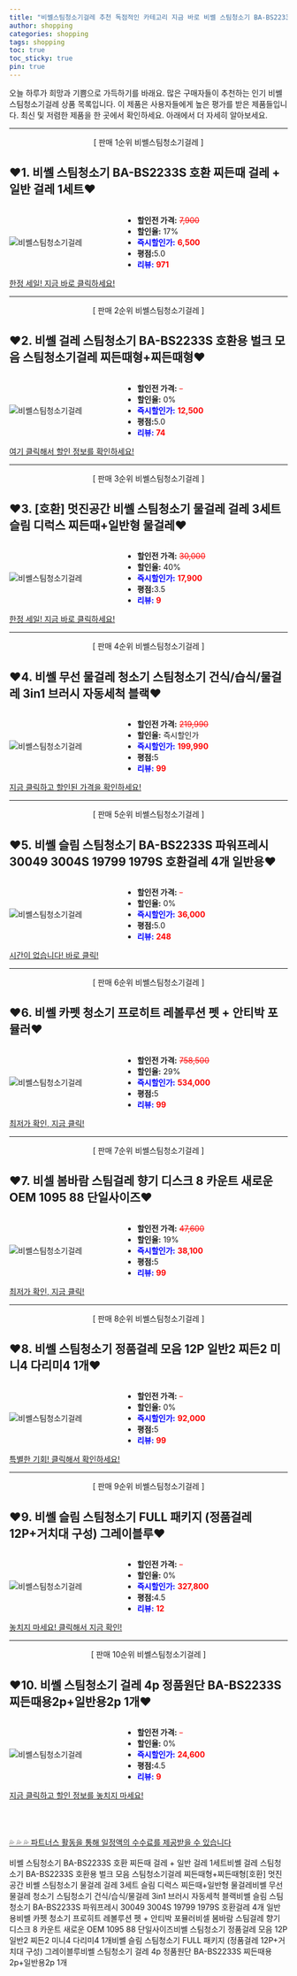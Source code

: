 ```yaml
---
title: "비쎌스팀청소기걸레 추천 독점적인 카테고리 지금 바로 비쎌 스팀청소기 BA-BS2233S 호환 찌든때"
author: shopping
categories: shopping
tags: shopping
toc: true
toc_sticky: true
pin: true
---
```

오늘 하루가 희망과 기쁨으로 가득하기를 바래요. 많은 구매자들이 추천하는 인기 비쎌스팀청소기걸레 상품 목록입니다. 이 제품은 사용자들에게 높은 평가를 받은 제품들입니다. 최신 및 저렴한 제품을 한 곳에서 확인하세요. 아래에서 더 자세히 알아보세요.

---
<p class="toplist" style="margin: 0 auto; display: block; width: fit-content;">[ 판매 1순위 비쎌스팀청소기걸레 ]</p>

<h2><strong>❤️1. 비쎌 스팀청소기 BA-BS2233S 호환 찌든때 걸레 + 일반 걸레 1세트❤️</strong></h2>

<div style="display: flex; align-items: center;">
    <div style="flex: 0.4;">
        <img src="https://thumbnail9.coupangcdn.com/thumbnails/remote/230x230ex/image/rs_quotation_api/zk2wmxcy/654b42a7067c48c8a78a840424d1674d.jpg" alt="비쎌스팀청소기걸레" style="max-width: 100%;">
    </div>
    <div style="flex: 0.6; margin-left: 10px;">
        <ul>
            <li><strong>할인전 가격:</strong> <del style="color: red;">7,900</del></li>
            <li><strong>할인율:</strong> 17%</li>
            <li><span style='color:blue'><strong>즉시할인가:</strong></span> <span style='color:red'><strong>6,500</strong></span></li>
            <li><strong>평점:</strong>5.0</li>
            <li><span style='color:blue'><strong>리뷰:</strong></span> <span style='color:red'><strong>971</strong></span></li>
        </ul>
    </div>
</div>
<div class="center">
    <a href="https://William4Davisa.github.io?lptag=AF9450613&subid=githubio&pageKey=5581660942&traceid=V0-153&itemId=8922476741&vendorItemId=76209064880" class="myButton">
        한정 세일! 지금 바로 클릭하세요!
    </a>
</div>


---
<p class="toplist" style="margin: 0 auto; display: block; width: fit-content;">[ 판매 2순위 비쎌스팀청소기걸레 ]</p>

<h2><strong>❤️2. 비쎌 걸레 스팀청소기 BA-BS2233S 호환용 벌크 모음 스팀청소기걸레 찌든때형+찌든때형❤️</strong></h2>

<div style="display: flex; align-items: center;">
    <div style="flex: 0.4;">
        <img src="https://thumbnail9.coupangcdn.com/thumbnails/remote/230x230ex/image/vendor_inventory/19c3/b0f12f50fa553fe17ef1b8c401f1bf91da15f69ee896fcaf0f449be3f2ee.jpg" alt="비쎌스팀청소기걸레" style="max-width: 100%;">
    </div>
    <div style="flex: 0.6; margin-left: 10px;">
        <ul>
            <li><strong>할인전 가격:</strong> <del style="color: red;">-</del></li>
            <li><strong>할인율:</strong> 0%</li>
            <li><span style='color:blue'><strong>즉시할인가:</strong></span> <span style='color:red'><strong>12,500</strong></span></li>
            <li><strong>평점:</strong>5.0</li>
            <li><span style='color:blue'><strong>리뷰:</strong></span> <span style='color:red'><strong>74</strong></span></li>
        </ul>
    </div>
</div>
<div class="center">
    <a href="https://William4Davisa.github.io?lptag=AF9450613&subid=githubio&pageKey=4506929876&traceid=V0-153&itemId=5417183846&vendorItemId=90412085169" class="myButton">
        여기 클릭해서 할인 정보를 확인하세요!
    </a>
</div>


---
<p class="toplist" style="margin: 0 auto; display: block; width: fit-content;">[ 판매 3순위 비쎌스팀청소기걸레 ]</p>

<h2><strong>❤️3. [호환] 멋진공간 비쎌 스팀청소기 물걸레 걸레 3세트 슬림 디럭스 찌든때+일반형 물걸레❤️</strong></h2>

<div style="display: flex; align-items: center;">
    <div style="flex: 0.4;">
        <img src="https://thumbnail6.coupangcdn.com/thumbnails/remote/230x230ex/image/vendor_inventory/c57a/ba7c53c03a5130fde202accfb90e50d18e77d93c305ae4aaa917c199a45e.jpg" alt="비쎌스팀청소기걸레" style="max-width: 100%;">
    </div>
    <div style="flex: 0.6; margin-left: 10px;">
        <ul>
            <li><strong>할인전 가격:</strong> <del style="color: red;">30,000</del></li>
            <li><strong>할인율:</strong> 40%</li>
            <li><span style='color:blue'><strong>즉시할인가:</strong></span> <span style='color:red'><strong>17,900</strong></span></li>
            <li><strong>평점:</strong>3.5</li>
            <li><span style='color:blue'><strong>리뷰:</strong></span> <span style='color:red'><strong>9</strong></span></li>
        </ul>
    </div>
</div>
<div class="center">
    <a href="https://William4Davisa.github.io?lptag=AF9450613&subid=githubio&pageKey=7986565318&traceid=V0-153&itemId=22186047272&vendorItemId=89232327172" class="myButton">
        한정 세일! 지금 바로 클릭하세요!
    </a>
</div>


---
<p class="toplist" style="margin: 0 auto; display: block; width: fit-content;">[ 판매 4순위 비쎌스팀청소기걸레 ]</p>

<h2><strong>❤️4. 비쎌 무선 물걸레 청소기 스팀청소기 건식/습식/물걸레 3in1 브러시 자동세척 블랙❤️</strong></h2>

<div style="display: flex; align-items: center;">
    <div style="flex: 0.4;">
        <img src="https://thumbnail6.coupangcdn.com/thumbnails/remote/230x230ex/image/vendor_inventory/f6af/22be2562a89f75fd8a79540819e42bd45ba0be42c350b8a0460d41d9c461.jpg" alt="비쎌스팀청소기걸레" style="max-width: 100%;">
    </div>
    <div style="flex: 0.6; margin-left: 10px;">
        <ul>
            <li><strong>할인전 가격:</strong> <del style="color: red;">219,990</del></li>
            <li><strong>할인율:</strong> 즉시할인가</li>
            <li><span style='color:blue'><strong>즉시할인가:</strong></span> <span style='color:red'><strong>199,990</strong></span></li>
            <li><strong>평점:</strong>5</li>
            <li><span style='color:blue'><strong>리뷰:</strong></span> <span style='color:red'><strong>99</strong></span></li>
        </ul>
    </div>
</div>
<div class="center">
    <a href="https://William4Davisa.github.io?lptag=AF9450613&subid=githubio&pageKey=8047916821&traceid=V0-153&itemId=22559494451&vendorItemId=90348155646" class="myButton">
        지금 클릭하고 할인된 가격을 확인하세요!
    </a>
</div>


---
<p class="toplist" style="margin: 0 auto; display: block; width: fit-content;">[ 판매 5순위 비쎌스팀청소기걸레 ]</p>

<h2><strong>❤️5. 비쎌 슬림 스팀청소기 BA-BS2233S 파워프레시 30049 3004S 19799 1979S 호환걸레 4개 일반용❤️</strong></h2>

<div style="display: flex; align-items: center;">
    <div style="flex: 0.4;">
        <img src="https://thumbnail9.coupangcdn.com/thumbnails/remote/230x230ex/image/vendor_inventory/9a1b/dc66672e71cab5d5a15c8d3a672cac47f3805e218101e5b0cdfac071caec.png" alt="비쎌스팀청소기걸레" style="max-width: 100%;">
    </div>
    <div style="flex: 0.6; margin-left: 10px;">
        <ul>
            <li><strong>할인전 가격:</strong> <del style="color: red;">-</del></li>
            <li><strong>할인율:</strong> 0%</li>
            <li><span style='color:blue'><strong>즉시할인가:</strong></span> <span style='color:red'><strong>36,000</strong></span></li>
            <li><strong>평점:</strong>5.0</li>
            <li><span style='color:blue'><strong>리뷰:</strong></span> <span style='color:red'><strong>248</strong></span></li>
        </ul>
    </div>
</div>
<div class="center">
    <a href="https://William4Davisa.github.io?lptag=AF9450613&subid=githubio&pageKey=7204222627&traceid=V0-153&itemId=22683136814&vendorItemId=89719081612" class="myButton">
        시간이 없습니다! 바로 클릭!
    </a>
</div>


---
<p class="toplist" style="margin: 0 auto; display: block; width: fit-content;">[ 판매 6순위 비쎌스팀청소기걸레 ]</p>

<h2><strong>❤️6. 비쎌 카펫 청소기 프로히트 레볼루션 펫 + 안티박 포뮬러❤️</strong></h2>

<div style="display: flex; align-items: center;">
    <div style="flex: 0.4;">
        <img src="https://thumbnail6.coupangcdn.com/thumbnails/remote/230x230ex/image/vendor_inventory/d2f1/79bfb6d78ffdf8403f1636bd0545331ad2e203e99c1abce0f94cdc8951d8.png" alt="비쎌스팀청소기걸레" style="max-width: 100%;">
    </div>
    <div style="flex: 0.6; margin-left: 10px;">
        <ul>
            <li><strong>할인전 가격:</strong> <del style="color: red;">758,500</del></li>
            <li><strong>할인율:</strong> 29%</li>
            <li><span style='color:blue'><strong>즉시할인가:</strong></span> <span style='color:red'><strong>534,000</strong></span></li>
            <li><strong>평점:</strong>5</li>
            <li><span style='color:blue'><strong>리뷰:</strong></span> <span style='color:red'><strong>99</strong></span></li>
        </ul>
    </div>
</div>
<div class="center">
    <a href="https://William4Davisa.github.io?lptag=AF9450613&subid=githubio&pageKey=7104923323&traceid=V0-153&itemId=17745053178&vendorItemId=84909643351" class="myButton">
        최저가 확인, 지금 클릭!
    </a>
</div>


---
<p class="toplist" style="margin: 0 auto; display: block; width: fit-content;">[ 판매 7순위 비쎌스팀청소기걸레 ]</p>

<h2><strong>❤️7. 비셀 봄바람 스팀걸레 향기 디스크 8 카운트 새로운 OEM 1095 88 단일사이즈❤️</strong></h2>

<div style="display: flex; align-items: center;">
    <div style="flex: 0.4;">
        <img src="https://thumbnail9.coupangcdn.com/thumbnails/remote/230x230ex/image/vendor_inventory/b4b3/1e216ba6239b7d3f6edf86d8a591d0185d0a21bc8c37c3f34d8c8b78f69c.jpg" alt="비쎌스팀청소기걸레" style="max-width: 100%;">
    </div>
    <div style="flex: 0.6; margin-left: 10px;">
        <ul>
            <li><strong>할인전 가격:</strong> <del style="color: red;">47,600</del></li>
            <li><strong>할인율:</strong> 19%</li>
            <li><span style='color:blue'><strong>즉시할인가:</strong></span> <span style='color:red'><strong>38,100</strong></span></li>
            <li><strong>평점:</strong>5</li>
            <li><span style='color:blue'><strong>리뷰:</strong></span> <span style='color:red'><strong>99</strong></span></li>
        </ul>
    </div>
</div>
<div class="center">
    <a href="https://William4Davisa.github.io?lptag=AF9450613&subid=githubio&pageKey=7796148994&traceid=V0-153&itemId=21102709814&vendorItemId=90724281715" class="myButton">
        최저가 확인, 지금 클릭!
    </a>
</div>


---
<p class="toplist" style="margin: 0 auto; display: block; width: fit-content;">[ 판매 8순위 비쎌스팀청소기걸레 ]</p>

<h2><strong>❤️8. 비쎌 스팀청소기 정품걸레 모음 12P 일반2 찌든2 미니4 다리미4 1개❤️</strong></h2>

<div style="display: flex; align-items: center;">
    <div style="flex: 0.4;">
        <img src="https://thumbnail6.coupangcdn.com/thumbnails/remote/230x230ex/image/vendor_inventory/a7a4/e752eaa72b1a61f69ae972a8148bc98bbf89d0280409d82a14d31c10c814.jpg" alt="비쎌스팀청소기걸레" style="max-width: 100%;">
    </div>
    <div style="flex: 0.6; margin-left: 10px;">
        <ul>
            <li><strong>할인전 가격:</strong> <del style="color: red;">-</del></li>
            <li><strong>할인율:</strong> 0%</li>
            <li><span style='color:blue'><strong>즉시할인가:</strong></span> <span style='color:red'><strong>92,000</strong></span></li>
            <li><strong>평점:</strong>5</li>
            <li><span style='color:blue'><strong>리뷰:</strong></span> <span style='color:red'><strong>99</strong></span></li>
        </ul>
    </div>
</div>
<div class="center">
    <a href="https://William4Davisa.github.io?lptag=AF9450613&subid=githubio&pageKey=7923945137&traceid=V0-153&itemId=21778226891&vendorItemId=88827006113" class="myButton">
        특별한 기회! 클릭해서 확인하세요!
    </a>
</div>


---
<p class="toplist" style="margin: 0 auto; display: block; width: fit-content;">[ 판매 9순위 비쎌스팀청소기걸레 ]</p>

<h2><strong>❤️9. 비쎌 슬림 스팀청소기 FULL 패키지 (정품걸레 12P+거치대 구성) 그레이블루❤️</strong></h2>

<div style="display: flex; align-items: center;">
    <div style="flex: 0.4;">
        <img src="https://thumbnail8.coupangcdn.com/thumbnails/remote/230x230ex/image/vendor_inventory/d8f5/e7c4036b14fd28db263d5e2ebf3f175404e41f09d5f59c17369c0a24b037.jpg" alt="비쎌스팀청소기걸레" style="max-width: 100%;">
    </div>
    <div style="flex: 0.6; margin-left: 10px;">
        <ul>
            <li><strong>할인전 가격:</strong> <del style="color: red;">-</del></li>
            <li><strong>할인율:</strong> 0%</li>
            <li><span style='color:blue'><strong>즉시할인가:</strong></span> <span style='color:red'><strong>327,800</strong></span></li>
            <li><strong>평점:</strong>4.5</li>
            <li><span style='color:blue'><strong>리뷰:</strong></span> <span style='color:red'><strong>12</strong></span></li>
        </ul>
    </div>
</div>
<div class="center">
    <a href="https://William4Davisa.github.io?lptag=AF9450613&subid=githubio&pageKey=6249476118&traceid=V0-153&itemId=12659374441&vendorItemId=79926657644" class="myButton">
        놓치지 마세요! 클릭해서 지금 확인!
    </a>
</div>


---
<p class="toplist" style="margin: 0 auto; display: block; width: fit-content;">[ 판매 10순위 비쎌스팀청소기걸레 ]</p>

<h2><strong>❤️10. 비쎌 스팀청소기 걸레 4p 정품원단 BA-BS2233S 찌든때용2p+일반용2p 1개❤️</strong></h2>

<div style="display: flex; align-items: center;">
    <div style="flex: 0.4;">
        <img src="https://thumbnail8.coupangcdn.com/thumbnails/remote/230x230ex/image/vendor_inventory/08b3/693d0af0f9bbf92163ab74579ff5453ab7fcf977a271a7a02264745060a9.jpg" alt="비쎌스팀청소기걸레" style="max-width: 100%;">
    </div>
    <div style="flex: 0.6; margin-left: 10px;">
        <ul>
            <li><strong>할인전 가격:</strong> <del style="color: red;">-</del></li>
            <li><strong>할인율:</strong> 0%</li>
            <li><span style='color:blue'><strong>즉시할인가:</strong></span> <span style='color:red'><strong>24,600</strong></span></li>
            <li><strong>평점:</strong>4.5</li>
            <li><span style='color:blue'><strong>리뷰:</strong></span> <span style='color:red'><strong>9</strong></span></li>
        </ul>
    </div>
</div>
<div class="center">
    <a href="https://William4Davisa.github.io?lptag=AF9450613&subid=githubio&pageKey=7683560958&traceid=V0-153&itemId=15230883999&vendorItemId=82451750314" class="myButton">
        지금 클릭하고 할인 정보를 놓치지 마세요!
    </a>
</div>

<br><br><br>[💦 💦 💦 파트너스 활동을 통해 일정액의 수수료를 제공받을 수 있습니다](https://link.coupang.com/a/bcpT2c)<br><br>비쎌 스팀청소기 BA-BS2233S 호환 찌든때 걸레 + 일반 걸레 1세트비쎌 걸레 스팀청소기 BA-BS2233S 호환용 벌크 모음 스팀청소기걸레 찌든때형+찌든때형[호환] 멋진공간 비쎌 스팀청소기 물걸레 걸레 3세트 슬림 디럭스 찌든때+일반형 물걸레비쎌 무선 물걸레 청소기 스팀청소기 건식/습식/물걸레 3in1 브러시 자동세척 블랙비쎌 슬림 스팀청소기 BA-BS2233S 파워프레시 30049 3004S 19799 1979S 호환걸레 4개 일반용비쎌 카펫 청소기 프로히트 레볼루션 펫 + 안티박 포뮬러비셀 봄바람 스팀걸레 향기 디스크 8 카운트 새로운 OEM 1095 88 단일사이즈비쎌 스팀청소기 정품걸레 모음 12P 일반2 찌든2 미니4 다리미4 1개비쎌 슬림 스팀청소기 FULL 패키지 (정품걸레 12P+거치대 구성) 그레이블루비쎌 스팀청소기 걸레 4p 정품원단 BA-BS2233S 찌든때용2p+일반용2p 1개